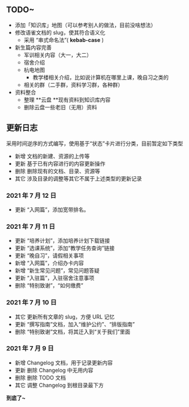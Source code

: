 ## TODO~

- 添加「知识库」地图（可以参考别人的做法，目前没啥想法）
- 修改语雀文档的 slug，使其符合语义化
  - 采用 “串式命名法”( **kebab-case** )
- 新生篇内容完善
  - 军训相关内容（大一，大二）
  - 宿舍介绍
  - 杭电地图
    - 教学楼相关介绍，比如说计算机在哪里上课，晚自习之类的
  - 相关的群（二手群，资料学习群，各种群）
- 资料整合
  - 整理 **云盘 **现有资料到知识库内容
  - 删除云盘一些老旧（无用）资料

## 更新日志

采用时间逆序的方式编写，使用基于“状态”卡片进行分类，目前暂定如下类型

- 新增 文档的新建、资源的上传等
- 更新 基于已有内容进行的内容更新操作
- 删除 删除现有的文档、目录、资源等
- 其它 涉及目录的调整等其它不属于上述类型的更新记录

### 2021 年 7 月 12 日

- 更新 “入网篇”，添加宽带排名。

### 2021 年 7 月 11 日

- 更新 “培养计划”，添加培养计划下载链接
- 更新 “选课系统”，添加“教学任务查询”链接
- 更新 “晚自习”，请假相关事项
- 新增 “入网篇”，介绍办卡内容
- 新增 “新生常见问题”，常见问题答疑
- 更新 “入驻篇”，入驻宿舍注意事项
- 删除 “特别致谢”，“如何缴费”

### 2021 年 7 月 10 日

- 其它 更新所有文章的 slug，方便 URL 记忆
- 更新 “撰写指南”文档，加入“维护公约”、“排版指南”
- 删除 “特别致谢”文档，将其迁入到“关于我们”里面

### 2021 年 7 月 9 日

- 新增 Changelog 文档，用于记录更新内容
- 更新 删除 Changelog 中无用内容
- 删除 删除 TODO 文档
- 其它 调整 Changelog 到根目录最下方

**到底了~**
